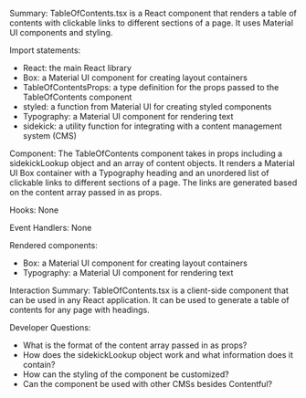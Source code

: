 Summary:
TableOfContents.tsx is a React component that renders a table of contents with clickable links to different sections of a page. It uses Material UI components and styling.

Import statements:
- React: the main React library
- Box: a Material UI component for creating layout containers
- TableOfContentsProps: a type definition for the props passed to the TableOfContents component
- styled: a function from Material UI for creating styled components
- Typography: a Material UI component for rendering text
- sidekick: a utility function for integrating with a content management system (CMS)

Component:
The TableOfContents component takes in props including a sidekickLookup object and an array of content objects. It renders a Material UI Box container with a Typography heading and an unordered list of clickable links to different sections of a page. The links are generated based on the content array passed in as props.

Hooks:
None

Event Handlers:
None

Rendered components:
- Box: a Material UI component for creating layout containers
- Typography: a Material UI component for rendering text

Interaction Summary:
TableOfContents.tsx is a client-side component that can be used in any React application. It can be used to generate a table of contents for any page with headings.

Developer Questions:
- What is the format of the content array passed in as props?
- How does the sidekickLookup object work and what information does it contain?
- How can the styling of the component be customized?
- Can the component be used with other CMSs besides Contentful?
